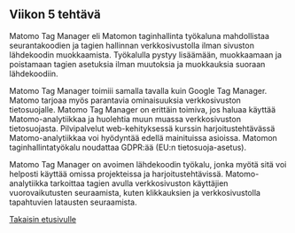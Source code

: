 ## Viikon 5 tehtävä

Matomo Tag Manager eli Matomon taginhallinta työkaluna mahdollistaa seurantakoodien ja tagien hallinnan verkkosivustolla ilman sivuston lähdekoodin muokkaamista. Työkalulla pystyy lisäämään, muokkaamaan ja poistamaan tagien asetuksia ilman muutoksia ja muokkauksia suoraan lähdekoodiin.

Matomo Tag Manager toimiii samalla tavalla kuin Google Tag Manager. Matomo tarjoaa myös parantavia ominaisuuksia verkkosivuston tietosuojalle. Matomo Tag Manager on erittäin toimiva, jos haluaa käyttää Matomo-analytiikkaa ja huolehtia muun muassa verkkosivuston tietosuojasta. Pilvipalvelut web-kehityksessä kurssin harjoitustehtävässä Matomo-analytiikkaa voi hyödyntää edellä mainituissa asioissa. Matomon taginhallintatyökalu noudattaa GDPR:ää (EU:n tietosuoja-asetus).

Matomo Tag Manager on avoimen lähdekoodin työkalu, jonka myötä sitä voi helposti käyttää omissa projekteissa ja harjoitustehtävissä. 
Matomo-analytiikka tarkoittaa tagien avulla verkkosivuston käyttäjien vuorovaikutusten seuraamista, kuten klikkauksien ja verkkosivustolla tapahtuvien latausten seuraamista.

[Takaisin etusivulle](index.md)
